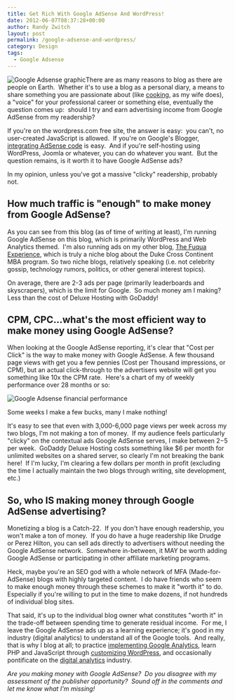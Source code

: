 ```yaml
---
title: Get Rich With Google AdSense And WordPress!
date: 2012-06-07T08:37:28+00:00
author: Randy Zwitch
layout: post
permalink: /google-adsense-and-wordpress/
category: Design
tags:
  - Google Adsense
---
```

<img class="alignright size-medium wp-image-1139" title="google-adsense-wordpress" src="http://i2.wp.com/randyzwitch.com/wp-content/uploads/2012/06/google-adsense-wordpress-300x240.png?fit=300%2C240" alt="Google Adsense graphic" srcset="http://i2.wp.com/randyzwitch.com/wp-content/uploads/2012/06/google-adsense-wordpress.png?resize=300%2C240 300w, http://i2.wp.com/randyzwitch.com/wp-content/uploads/2012/06/google-adsense-wordpress.png?resize=150%2C120 150w, http://i2.wp.com/randyzwitch.com/wp-content/uploads/2012/06/google-adsense-wordpress.png?resize=374%2C300 374w, http://i2.wp.com/randyzwitch.com/wp-content/uploads/2012/06/google-adsense-wordpress.png?w=438 438w" sizes="(max-width: 300px) 100vw, 300px" data-recalc-dims="1" />There are as many reasons to blog as there are people on Earth.  Whether it's to use a blog as a personal diary, a means to share something you are passionate about (like <a title="Food blog" href="http://zwitchen.com/" target="_blank">cooking</a>, as my wife does), a "voice" for your professional career or something else, eventually the question comes up:  should I try and earn advertising income from Google AdSense from my readership?

If you're on the wordpress.com free site, the answer is easy:  you can't, no user-created JavaScript is allowed.  If you're on Google's Blogger, <a title="Blogger and Google AdSense" href="http://support.google.com/blogger/bin/answer.py?hl=en&answer=42534" target="_blank">integrating AdSense code</a> is easy.  And if you're self-hosting using WordPress, Joomla or whatever, you can do whatever you want.  But the question remains, is it worth it to have Google AdSense ads?

In my opinion, unless you've got a massive "clicky" readership, probably not.



## How much traffic is "enough" to make money from Google AdSense?

As you can see from this blog (as of time of writing at least), I'm running Google AdSense on this blog, which is primarily WordPress and Web Analytics themed.  I'm also running ads on my other blog, <a title="The Fuqua Experience" href="http://the-fuqua-experience.com" target="_blank">The Fuqua Experience</a>, which is truly a niche blog about the Duke Cross Continent MBA program. So two niche blogs, relatively speaking (i.e. not celebrity gossip, technology rumors, politics, or other general interest topics).

On average, there are 2-3 ads per page (primarily leaderboards and skyscrapers), which is the limit for Google.  So much money am I making?  Less than the cost of Deluxe Hosting with GoDaddy!

## CPM, CPC...what's the most efficient way to make money using Google AdSense?

When looking at the Google AdSense reporting, it's clear that "Cost per Click" is the way to make money with Google AdSense. A few thousand page views with get you a few pennies (Cost per Thousand impressions, or CPM), but an actual click-through to the advertisers website will get you something like 10x the CPM rate.  Here's a chart of my of weekly performance over 28 months or so:

<div id="attachment_1136" style="width: 868px" class="wp-caption aligncenter">
  <img class="size-full wp-image-1136" title="google-adsense-performance" src="http://i0.wp.com/randyzwitch.com/wp-content/uploads/2012/06/google-adsense-performance.png?fit=858%2C255" alt="Google Adsense financial performance" srcset="http://i0.wp.com/randyzwitch.com/wp-content/uploads/2012/06/google-adsense-performance.png?w=858 858w, http://i0.wp.com/randyzwitch.com/wp-content/uploads/2012/06/google-adsense-performance.png?resize=150%2C44 150w, http://i0.wp.com/randyzwitch.com/wp-content/uploads/2012/06/google-adsense-performance.png?resize=300%2C89 300w, http://i0.wp.com/randyzwitch.com/wp-content/uploads/2012/06/google-adsense-performance.png?resize=500%2C148 500w" sizes="(max-width: 858px) 100vw, 858px" data-recalc-dims="1" />

  <p class="wp-caption-text">
    Some weeks I make a few bucks, many I make nothing!
  </p>
</div>

It's easy to see that even with 3,000-6,000 page views per week across my two blogs, I'm not making a ton of money.  If my audience feels particularly "clicky" on the contextual ads Google AdSense serves, I make between $2-$5 per week.  GoDaddy Deluxe Hosting costs something like $6 per month for unlimited websites on a shared server, so clearly I'm not breaking the bank here!  If I'm lucky, I'm clearing a few dollars per month in profit (excluding the time I actually maintain the two blogs through writing, site development, etc.)





## So, who IS making money through Google AdSense advertising?

Monetizing a blog is a Catch-22.  If you don't have enough readership, you won't make a ton of money.  If you do have a huge readership like Drudge or Perez Hilton, you can sell ads directly to advertisers without needing the Google AdSense network.  Somewhere in-between, it MAY be worth adding Google AdSense or participating in other affiliate marketing programs.

Heck, maybe you're an SEO god with a whole network of MFA (Made-for-AdSense) blogs with highly targeted content.  I do have friends who seem to make enough money through these schemes to make it "worth it" to do.  Especially if you're willing to put in the time to make dozens, if not hundreds of individual blog sites.

That said, it's up to the individual blog owner what constitutes "worth it" in the trade-off between spending time to generate residual income.  For me, I leave the Google AdSense ads up as a learning experience; it's good in my industry (digital analytics) to understand all of the Google tools.  And really, that is why I blog at all; to practice <a title="Google Analytics tutorials" href="http://randyzwitch.com/tag/google-analytics/" target="_blank">implementing Google Analytics</a>, learn PHP and JavaScript through <a title="WordPress tutorials" href="http://randyzwitch.com/category/wordpress-tutorials/" target="_blank">customizing WordPress</a>, and occasionally pontificate on the <a title="Digital Analytics" href="http://randyzwitch.com/category/web-analytics/" target="_blank">digital analytics</a> industry.

_Are you making money with Google AdSense?  Do you disagree with my assessment of the publisher opportunity?  Sound off in the comments and let me know what I'm missing!_

&nbsp;
